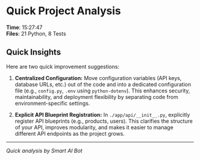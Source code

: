 # Quick Project Analysis

**Time**: 15:27:47  
**Files**: 21 Python, 8 Tests

## Quick Insights

Here are two quick improvement suggestions:

1.  **Centralized Configuration:** Move configuration variables (API keys, database URLs, etc.) out of the code and into a dedicated configuration file (e.g., `config.py`, `.env` using `python-dotenv`). This enhances security, maintainability, and deployment flexibility by separating code from environment-specific settings.

2.  **Explicit API Blueprint Registration:** In `./app/api/__init__.py`, explicitly register API blueprints (e.g., products, users). This clarifies the structure of your API, improves modularity, and makes it easier to manage different API endpoints as the project grows.


---
*Quick analysis by Smart AI Bot*
